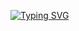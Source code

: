 [![Typing SVG](https://readme-typing-svg.herokuapp.com?size=50&duration=100&color=FF0000&background=FF000000&center=true&vCenter=true&multiline=true&height=150&lines=Error+404+;Not+Found)](https://git.io/typing-svg)
